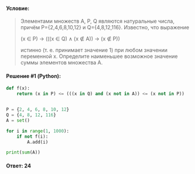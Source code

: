#### Условие:

> Элементами множеств А, P, Q являются натуральные числа, причём P={2,4,6,8,10,12} и Q={4,8,12,116}. Известно, что выражение
> 
> (x ∈ P) → (((x ∈ Q) ∧ (x ∉ A)) → (x ∉ P))
> 
> истинно (т. е. принимает значение 1) при любом значении переменной х. Определите наименьшее возможное значение суммы элементов множества A.

#### Решение #1 (Python):
```python
def f(x):
    return (x in P) <= (((x in Q) and (x not in A)) <= (x not in P))


P = {2, 4, 6, 8, 10, 12}
Q = {4, 8, 12, 116}
A = set()

for i in range(1, 1000):
    if not f(i):
        A.add(i)

print(sum(A))
```

#### Ответ: 24
